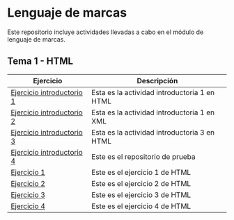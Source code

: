 # Lenguaje de marcas
Este repositorio incluye actividades llevadas a cabo en el módulo de lenguaje de marcas.

## Tema 1 - HTML 

| Ejercicio  | Descripción              |
|------------|--------------------------|
| [Ejercicio introductorio 1](https://JacoboMS7.github.io/LLMM/Actividad%20introductoria%201.html) |Esta es la actividad introductoria 1 en HTML   |
| [Ejercicio introductorio 2](https://JacoboMS7.github.io/LLMM/Activida%20introductoria%202%20xml.xml) |  Esta es la actividad introductoria 1 en XML  |
| [Ejercicio introductorio 3](https://JacoboMS7.github.io/LLMM/act%20introductoria%203.html)    |  Esta es la actividad introductoria 3 en HTML                  |
| [Ejercicio introductorio 4](https://github.com/JacoboMS7/Prueba) | Este es el repositorio de prueba |
| [Ejercicio 1](https://JacoboMS7.github.io/LLMM/ejercicio1.html) |Este es el ejercicio 1 de HTML |
| [Ejercicio 2](https://JacoboMS7.github.io/LLMM/ejercicio2.html) |Este es el ejercicio 2 de HTML |
| [Ejercicio 3](https://JacoboMS7.github.io/LLMM/ejercicio3.html) |Este es el ejercicio 3 de HTML |
| [Ejercicio 4](https://JacoboMS7.github.io/LLMM/ejercicio4.html) |Este es el ejercicio 4 de HTML |
